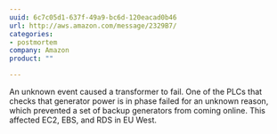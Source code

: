 ```yaml
---
uuid: 6c7c05d1-637f-49a9-bc6d-120eacad0b46
url: http://aws.amazon.com/message/2329B7/
categories:
- postmortem
company: Amazon
product: ""

---
```


An unknown event caused a transformer to fail. One of the PLCs that checks that generator power is in phase failed for an unknown reason, which prevented a set of backup generators from coming online. This affected EC2, EBS, and RDS in EU West.
